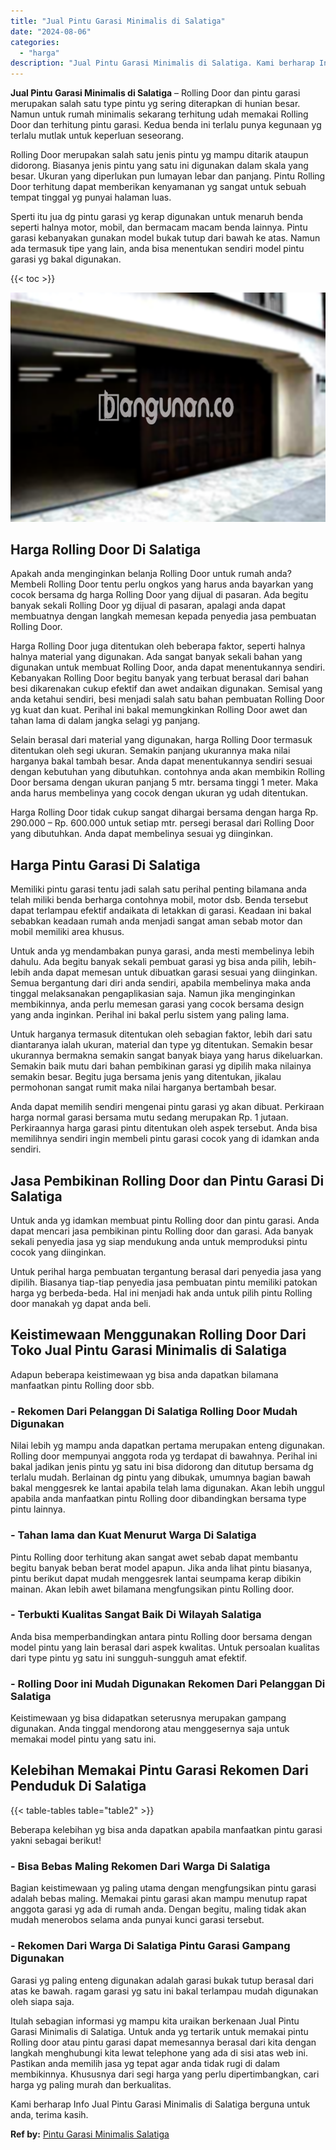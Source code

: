 ```yaml
---
title: "Jual Pintu Garasi Minimalis di Salatiga"
date: "2024-08-06"
categories: 
  - "harga"
description: "Jual Pintu Garasi Minimalis di Salatiga. Kami berharap Info Jual Pintu Garasi Minimalis di Salatiga berguna untuk anda, terima kasih...."
---
```


**Jual Pintu Garasi Minimalis di Salatiga** – Rolling Door dan pintu garasi merupakan salah satu type pintu yg sering diterapkan di hunian besar. Namun untuk rumah minimalis sekarang terhitung udah memakai Rolling Door dan terhitung pintu garasi. Kedua benda ini terlalu punya kegunaan yg terlalu mutlak untuk keperluan seseorang.

Rolling Door merupakan salah satu jenis pintu yg mampu ditarik ataupun didorong. Biasanya jenis pintu yang satu ini digunakan dalam skala yang besar. Ukuran yang diperlukan pun lumayan lebar dan panjang. Pintu Rolling Door terhitung dapat memberikan kenyamanan yg sangat untuk sebuah tempat tinggal yg punyai halaman luas.

Sperti itu jua dg pintu garasi yg kerap digunakan untuk menaruh benda seperti halnya motor, mobil, dan bermacam macam benda lainnya. Pintu garasi kebanyakan gunakan model bukak tutup dari bawah ke atas. Namun ada termasuk tipe yang lain, anda bisa menentukan sendiri model pintu garasi yg bakal digunakan.

{{< toc >}}

![Jual Pintu Garasi Minimalis di Salatiga](/images/pintu-garasi-26.png)

## Harga Rolling Door Di Salatiga

Apakah anda menginginkan belanja Rolling Door untuk rumah anda? Membeli Rolling Door tentu perlu ongkos yang harus anda bayarkan yang cocok bersama dg harga Rolling Door yang dijual di pasaran. Ada begitu banyak sekali Rolling Door yg dijual di pasaran, apalagi anda dapat membuatnya dengan langkah memesan kepada penyedia jasa pembuatan Rolling Door.

Harga Rolling Door juga ditentukan oleh beberapa faktor, seperti halnya halnya material yang digunakan. Ada sangat banyak sekali bahan yang digunakan untuk membuat Rolling Door, anda dapat menentukannya sendiri. Kebanyakan Rolling Door begitu banyak yang terbuat berasal dari bahan besi dikarenakan cukup efektif dan awet andaikan digunakan. Semisal yang anda ketahui sendiri, besi menjadi salah satu bahan pembuatan Rolling Door yg kuat dan kuat. Perihal ini bakal memungkinkan Rolling Door awet dan tahan lama di dalam jangka selagi yg panjang.

Selain berasal dari material yang digunakan, harga Rolling Door termasuk ditentukan oleh segi ukuran. Semakin panjang ukurannya maka nilai harganya bakal tambah besar. Anda dapat menentukannya sendiri sesuai dengan kebutuhan yang dibutuhkan. contohnya anda akan membikin Rolling Door bersama dengan ukuran panjang 5 mtr. bersama tinggi 1 meter. Maka anda harus membelinya yang cocok dengan ukuran yg udah ditentukan.

Harga Rolling Door tidak cukup sangat dihargai bersama dengan harga Rp. 290.000 – Rp. 600.000 untuk setiap mtr. persegi berasal dari Rolling Door yang dibutuhkan. Anda dapat membelinya sesuai yg diinginkan.

## Harga Pintu Garasi Di Salatiga

Memiliki pintu garasi tentu jadi salah satu perihal penting bilamana anda telah miliki benda berharga contohnya mobil, motor dsb. Benda tersebut dapat terlampau efektif andaikata di letakkan di garasi. Keadaan ini bakal sebabkan keadaan rumah anda menjadi sangat aman sebab motor dan mobil memiliki area khusus.

Untuk anda yg mendambakan punya garasi, anda mesti membelinya lebih dahulu. Ada begitu banyak sekali pembuat garasi yg bisa anda pilih, lebih-lebih anda dapat memesan untuk dibuatkan garasi sesuai yang diinginkan. Semua bergantung dari diri anda sendiri, apabila membelinya maka anda tinggal melaksanakan pengaplikasian saja. Namun jika menginginkan membikinnya, anda perlu memesan garasi yang cocok bersama design yang anda inginkan. Perihal ini bakal perlu sistem yang paling lama.

Untuk harganya termasuk ditentukan oleh sebagian faktor, lebih dari satu diantaranya ialah ukuran, material dan type yg ditentukan. Semakin besar ukurannya bermakna semakin sangat banyak biaya yang harus dikeluarkan. Semakin baik mutu dari bahan pembikinan garasi yg dipilih maka nilainya semakin besar. Begitu juga bersama jenis yang ditentukan, jikalau permohonan sangat rumit maka nilai harganya bertambah besar.

Anda dapat memilih sendiri mengenai pintu garasi yg akan dibuat. Perkiraan harga normal garasi bersama mutu sedang merupakan Rp. 1 jutaan. Perkiraannya harga garasi pintu ditentukan oleh aspek tersebut. Anda bisa memilihnya sendiri ingin membeli pintu garasi cocok yang di idamkan anda sendiri.

## Jasa Pembikinan Rolling Door dan Pintu Garasi Di Salatiga

Untuk anda yg idamkan membuat pintu Rolling door dan pintu garasi. Anda dapat mencari jasa pembikinan pintu Rolling door dan garasi. Ada banyak sekali penyedia jasa yg siap mendukung anda untuk memproduksi pintu cocok yang diinginkan.

Untuk perihal harga pembuatan tergantung berasal dari penyedia jasa yang dipilih. Biasanya tiap-tiap penyedia jasa pembuatan pintu memiliki patokan harga yg berbeda-beda. Hal ini menjadi hak anda untuk pilih pintu Rolling door manakah yg dapat anda beli.

## Keistimewaan Menggunakan Rolling Door Dari Toko Jual Pintu Garasi Minimalis di Salatiga

Adapun beberapa keistimewaan yg bisa anda dapatkan bilamana manfaatkan pintu Rolling door sbb.

### \- Rekomen Dari Pelanggan Di Salatiga Rolling Door Mudah Digunakan

Nilai lebih yg mampu anda dapatkan pertama merupakan enteng digunakan. Rolling door mempunyai anggota roda yg terdapat di bawahnya. Perihal ini bakal jadikan jenis pintu yg satu ini bisa didorong dan ditutup bersama dg terlalu mudah. Berlainan dg pintu yang dibukak, umumnya bagian bawah bakal menggesrek ke lantai apabila telah lama digunakan. Akan lebih unggul apabila anda manfaatkan pintu Rolling door dibandingkan bersama type pintu lainnya.

### \- Tahan lama dan Kuat Menurut Warga Di Salatiga

Pintu Rolling door terhitung akan sangat awet sebab dapat membantu begitu banyak beban berat model apapun. Jika anda lihat pintu biasanya, pintu berikut dapat mudah menggesrek lantai seumpama kerap dibikin mainan. Akan lebih awet bilamana mengfungsikan pintu Rolling door.

### \- Terbukti Kualitas Sangat Baik Di Wilayah Salatiga

Anda bisa memperbandingkan antara pintu Rolling door bersama dengan model pintu yang lain berasal dari aspek kwalitas. Untuk persoalan kualitas dari type pintu yg satu ini sungguh-sungguh amat efektif.

### \- Rolling Door ini Mudah Digunakan Rekomen Dari Pelanggan Di Salatiga

Keistimewaan yg bisa didapatkan seterusnya merupakan gampang digunakan. Anda tinggal mendorong atau menggesernya saja untuk memakai model pintu yang satu ini.

## Kelebihan Memakai Pintu Garasi Rekomen Dari Penduduk Di Salatiga

{{< table-tables table="table2" >}}

Beberapa kelebihan yg bisa anda dapatkan apabila manfaatkan pintu garasi yakni sebagai berikut!

### \- Bisa Bebas Maling Rekomen Dari Warga Di Salatiga

Bagian keistimewaan yg paling utama dengan mengfungsikan pintu garasi adalah bebas maling. Memakai pintu garasi akan mampu menutup rapat anggota garasi yg ada di rumah anda. Dengan begitu, maling tidak akan mudah menerobos selama anda punyai kunci garasi tersebut.

### \- Rekomen Dari Warga Di Salatiga Pintu Garasi Gampang Digunakan

Garasi yg paling enteng digunakan adalah garasi bukak tutup berasal dari atas ke bawah. ragam garasi yg satu ini bakal terlampau mudah digunakan oleh siapa saja.

Itulah sebagian informasi yg mampu kita uraikan berkenaan Jual Pintu Garasi Minimalis di Salatiga. Untuk anda yg tertarik untuk memakai pintu Rolling door atau pintu garasi dapat memesannya berasal dari kita dengan langkah menghubungi kita lewat telephone yang ada di sisi atas web ini. Pastikan anda memilih jasa yg tepat agar anda tidak rugi di dalam membikinnya. Khususnya dari segi harga yang perlu dipertimbangkan, cari harga yg paling murah dan berkualitas.

Kami berharap Info Jual Pintu Garasi Minimalis di Salatiga berguna untuk anda, terima kasih.

**Ref by:** [Pintu Garasi Minimalis Salatiga](https://id.wikipedia.org/wiki/Pintu)
